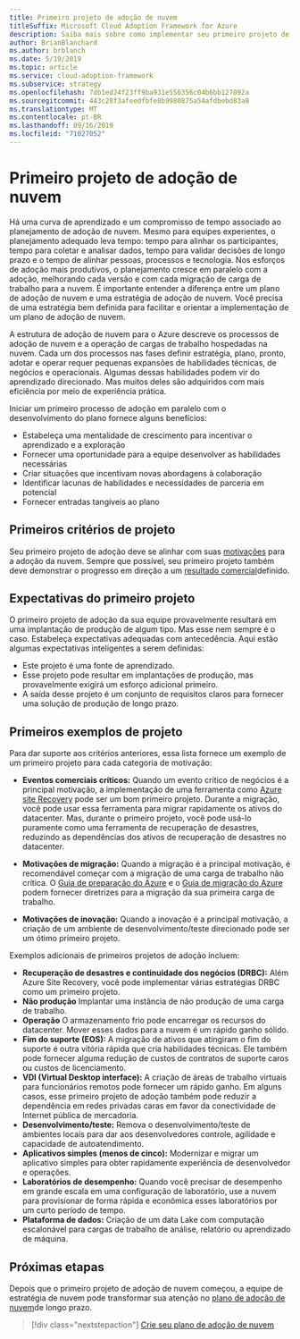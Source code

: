 ```yaml
---
title: Primeiro projeto de adoção de nuvem
titleSuffix: Microsoft Cloud Adoption Framework for Azure
description: Saiba mais sobre como implementar seu primeiro projeto de adoção de nuvem.
author: BrianBlanchard
ms.author: brblanch
ms.date: 5/19/2019
ms.topic: article
ms.service: cloud-adoption-framework
ms.subservice: strategy
ms.openlocfilehash: 7db1ed24f23ff9ba931e556356c04b6bb127092a
ms.sourcegitcommit: 443c28f3afeedfbfe8b9980875a54afdbebd83a8
ms.translationtype: MT
ms.contentlocale: pt-BR
ms.lasthandoff: 09/16/2019
ms.locfileid: "71027052"
---
```

<!-- markdownlint-disable MD026 -->

# <a name="first-cloud-adoption-project"></a>Primeiro projeto de adoção de nuvem

Há uma curva de aprendizado e um compromisso de tempo associado ao planejamento de adoção de nuvem. Mesmo para equipes experientes, o planejamento adequado leva tempo: tempo para alinhar os participantes, tempo para coletar e analisar dados, tempo para validar decisões de longo prazo e o tempo de alinhar pessoas, processos e tecnologia. Nos esforços de adoção mais produtivos, o planejamento cresce em paralelo com a adoção, melhorando cada versão e com cada migração de carga de trabalho para a nuvem. É importante entender a diferença entre um plano de adoção de nuvem e uma estratégia de adoção de nuvem. Você precisa de uma estratégia bem definida para facilitar e orientar a implementação de um plano de adoção de nuvem.

A estrutura de adoção de nuvem para o Azure descreve os processos de adoção de nuvem e a operação de cargas de trabalho hospedadas na nuvem. Cada um dos processos nas fases definir estratégia, plano, pronto, adotar e operar requer pequenas expansões de habilidades técnicas, de negócios e operacionais. Algumas dessas habilidades podem vir do aprendizado direcionado. Mas muitos deles são adquiridos com mais eficiência por meio de experiência prática.

Iniciar um primeiro processo de adoção em paralelo com o desenvolvimento do plano fornece alguns benefícios:

- Estabeleça uma mentalidade de crescimento para incentivar o aprendizado e a exploração
- Fornecer uma oportunidade para a equipe desenvolver as habilidades necessárias
- Criar situações que incentivam novas abordagens à colaboração
- Identificar lacunas de habilidades e necessidades de parceria em potencial
- Fornecer entradas tangíveis ao plano

## <a name="first-project-criteria"></a>Primeiros critérios de projeto

Seu primeiro projeto de adoção deve se alinhar com suas [motivações](./motivations.md) para a adoção da nuvem. Sempre que possível, seu primeiro projeto também deve demonstrar o progresso em direção a um [resultado comercial](./business-outcomes/business-outcome-template.md)definido.

## <a name="first-project-expectations"></a>Expectativas do primeiro projeto

O primeiro projeto de adoção da sua equipe provavelmente resultará em uma implantação de produção de algum tipo. Mas esse nem sempre é o caso. Estabeleça expectativas adequadas com antecedência. Aqui estão algumas expectativas inteligentes a serem definidas:

- Este projeto é uma fonte de aprendizado.
- Esse projeto pode resultar em implantações de produção, mas provavelmente exigirá um esforço adicional primeiro.
- A saída desse projeto é um conjunto de requisitos claros para fornecer uma solução de produção de longo prazo.

## <a name="first-project-examples"></a>Primeiros exemplos de projeto

Para dar suporte aos critérios anteriores, essa lista fornece um exemplo de um primeiro projeto para cada categoria de motivação:

- **Eventos comerciais críticos:** Quando um evento crítico de negócios é a principal motivação, a implementação de uma ferramenta como [Azure site Recovery](../migrate/azure-migration-guide/migrate.md?tabs=Tools#azure-site-recovery) pode ser um bom primeiro projeto. Durante a migração, você pode usar essa ferramenta para migrar rapidamente os ativos do datacenter. Mas, durante o primeiro projeto, você pode usá-lo puramente como uma ferramenta de recuperação de desastres, reduzindo as dependências dos ativos de recuperação de desastres no datacenter.

- **Motivações de migração:** Quando a migração é a principal motivação, é recomendável começar com a migração de uma carga de trabalho não crítica. O [Guia de preparação do Azure](../ready/azure-readiness-guide/index.md) e o [Guia de migração do Azure](../migrate/azure-migration-guide/index.md) podem fornecer diretrizes para a migração da sua primeira carga de trabalho.

- **Motivações de inovação:** Quando a inovação é a principal motivação, a criação de um ambiente de desenvolvimento/teste direcionado pode ser um ótimo primeiro projeto.

Exemplos adicionais de primeiros projetos de adoção incluem:

- **Recuperação de desastres e continuidade dos negócios (DRBC):** Além Azure Site Recovery, você pode implementar várias estratégias DRBC como um primeiro projeto.
- **Não produção** Implantar uma instância de não produção de uma carga de trabalho.
- **Operação** O armazenamento frio pode encarregar os recursos do datacenter. Mover esses dados para a nuvem é um rápido ganho sólido.
- **Fim do suporte (EOS):** A migração de ativos que atingiram o fim do suporte é outra vitória rápida que cria habilidades técnicas. Ele também pode fornecer alguma redução de custos de contratos de suporte caros ou custos de licenciamento.
- **VDI (Virtual Desktop interface):** A criação de áreas de trabalho virtuais para funcionários remotos pode fornecer um rápido ganho. Em alguns casos, esse primeiro projeto de adoção também pode reduzir a dependência em redes privadas caras em favor da conectividade de Internet pública de mercadoria.
- **Desenvolvimento/teste:** Remova o desenvolvimento/teste de ambientes locais para dar aos desenvolvedores controle, agilidade e capacidade de autoatendimento.
- **Aplicativos simples (menos de cinco):** Modernizar e migrar um aplicativo simples para obter rapidamente experiência de desenvolvedor e operações.
- **Laboratórios de desempenho:** Quando você precisar de desempenho em grande escala em uma configuração de laboratório, use a nuvem para provisionar de forma rápida e econômica esses laboratórios por um curto período de tempo.
- **Plataforma de dados:** Criação de um data Lake com computação escalonável para cargas de trabalho de análise, relatório ou aprendizado de máquina.

## <a name="next-steps"></a>Próximas etapas

Depois que o primeiro projeto de adoção de nuvem começou, a equipe de estratégia de nuvem pode transformar sua atenção no [plano de adoção de nuvem](../plan/index.md)de longo prazo.

> [!div class="nextstepaction"]
> [Crie seu plano de adoção de nuvem](../plan/index.md)
